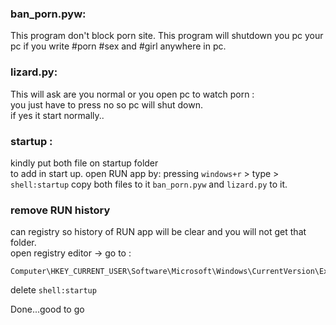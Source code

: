 ### ban_porn.pyw:        
This program don't block porn site.	
This program will shutdown you pc your pc if you write #porn #sex and #girl anywhere in pc.

### lizard.py:        
This will ask are you normal or you open pc to watch porn :  
you just have to press no so pc will shut down.  
if yes it start normally..

### startup :
kindly put both file on startup folder    
to add in start up. open RUN app by: 
pressing `windows+r` > type >` shell:startup`
copy both files to it `ban_porn.pyw` and `lizard.py` to it.

### remove RUN history
can registry so history of RUN app will be clear and you will not get that folder.  
open registry editor -> go to :
```
Computer\HKEY_CURRENT_USER\Software\Microsoft\Windows\CurrentVersion\Explorer\RunMRU  
```
delete `shell:startup`

Done...good to go
